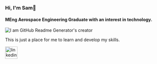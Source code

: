 ### Hi, I'm Sam👋
#### MEng Aerospace Engineering Graduate with an interest in technology.

![I am GitHub Readme Generator's creator](https://img.freepik.com/premium-photo/banner-starry-outer-space-background-texture_78899-4534.jpg?w=2000)


 This is just a place for me to learn and develop my skills.


[<img src='https://cdn.jsdelivr.net/npm/simple-icons@3.0.1/icons/linkedin.svg' alt='linkedin' height='40'>](https://www.linkedin.com/in/samwong1311/)  
